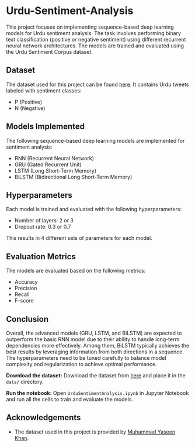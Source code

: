 # Urdu-Sentiment-Analysis

This project focuses on implementing sequence-based deep learning models for Urdu sentiment analysis. The task involves performing binary text classification (positive or negative sentiment) using different recurrent neural network architectures. The models are trained and evaluated using the Urdu Sentiment Corpus dataset.

## Dataset

The dataset used for this project can be found [here](https://github.com/MuhammadYaseenKhan/Urdu-Sentiment-Corpus/blob/master/urdu-sentiment-corpus-v1.tsv). It contains Urdu tweets labeled with sentiment classes:
- P (Positive)
- N (Negative)

## Models Implemented

The following sequence-based deep learning models are implemented for sentiment analysis:
- RNN (Recurrent Neural Network)
- GRU (Gated Recurrent Unit)
- LSTM (Long Short-Term Memory)
- BiLSTM (Bidirectional Long Short-Term Memory)

## Hyperparameters

Each model is trained and evaluated with the following hyperparameters:
- Number of layers: 2 or 3
- Dropout rate: 0.3 or 0.7

This results in 4 different sets of parameters for each model.

## Evaluation Metrics

The models are evaluated based on the following metrics:
- Accuracy
- Precision
- Recall
- F-score

## Conclusion

Overall, the advanced models (GRU, LSTM, and BiLSTM) are expected to outperform the basic RNN model due to their ability to handle long-term dependencies more effectively. Among them, BiLSTM typically achieves the best results by leveraging information from both directions in a sequence. The hyperparameters need to be tuned carefully to balance model complexity and regularization to achieve optimal performance.


**Download the dataset:**
    Download the dataset from [here](https://github.com/MuhammadYaseenKhan/Urdu-Sentiment-Corpus/blob/master/urdu-sentiment-corpus-v1.tsv) and place it in the `data/` directory.

**Run the notebook:**
    Open `UrduSentimentAnalysis.ipynb` in Jupyter Notebook and run all the cells to train and evaluate the models.
   

## Acknowledgements

- The dataset used in this project is provided by [Muhammad Yaseen Khan](https://github.com/MuhammadYaseenKhan/Urdu-Sentiment-Corpus).
